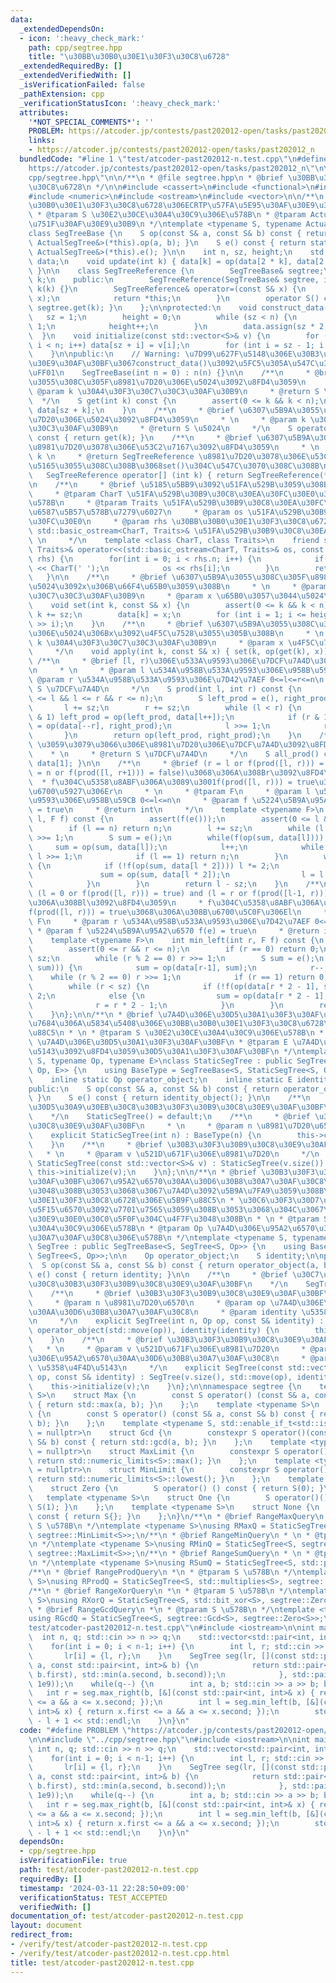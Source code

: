 ```yaml
---
data:
  _extendedDependsOn:
  - icon: ':heavy_check_mark:'
    path: cpp/segtree.hpp
    title: "\u30BB\u30B0\u30E1\u30F3\u30C8\u6728"
  _extendedRequiredBy: []
  _extendedVerifiedWith: []
  _isVerificationFailed: false
  _pathExtension: cpp
  _verificationStatusIcon: ':heavy_check_mark:'
  attributes:
    '*NOT_SPECIAL_COMMENTS*': ''
    PROBLEM: https://atcoder.jp/contests/past202012-open/tasks/past202012_n
    links:
    - https://atcoder.jp/contests/past202012-open/tasks/past202012_n
  bundledCode: "#line 1 \"test/atcoder-past202012-n.test.cpp\"\n#define PROBLEM \"\
    https://atcoder.jp/contests/past202012-open/tasks/past202012_n\"\n\n#line 2 \"\
    cpp/segtree.hpp\"\n\n/**\n * @file segtree.hpp\n * @brief \u30BB\u30B0\u30E1\u30F3\
    \u30C8\u6728\n */\n\n#include <cassert>\n#include <functional>\n#include <limits>\n\
    #include <numeric>\n#include <ostream>\n#include <vector>\n\n/**\n * @brief \u30BB\
    \u30B0\u30E1\u30F3\u30C8\u6728\u306ECRTP\u57FA\u5E95\u30AF\u30E9\u30B9\n * \n\
    \ * @tparam S \u30E2\u30CE\u30A4\u30C9\u306E\u578B\n * @tparam ActualSegTree \u6D3E\
    \u751F\u30AF\u30E9\u30B9\n */\ntemplate <typename S, typename ActualSegTree>\n\
    class SegTreeBase {\n    S op(const S& a, const S& b) const { return static_cast<const\
    \ ActualSegTree&>(*this).op(a, b); }\n    S e() const { return static_cast<const\
    \ ActualSegTree&>(*this).e(); }\n\n    int n, sz, height;\n    std::vector<S>\
    \ data;\n    void update(int k) { data[k] = op(data[2 * k], data[2 * k + 1]);\
    \ }\n\n    class SegTreeReference {\n        SegTreeBase& segtree;\n        int\
    \ k;\n    public:\n        SegTreeReference(SegTreeBase& segtree, int k) : segtree(segtree),\
    \ k(k) {}\n        SegTreeReference& operator=(const S& x) {\n            segtree.set(k,\
    \ x);\n            return *this;\n        }\n        operator S() const { return\
    \ segtree.get(k); }\n    };\n\nprotected:\n    void construct_data() {\n     \
    \   sz = 1;\n        height = 0;\n        while (sz < n) {\n            sz <<=\
    \ 1;\n            height++;\n        }\n        data.assign(sz * 2, e());\n  \
    \  }\n    void initialize(const std::vector<S>& v) {\n        for (int i = 0;\
    \ i < n; i++) data[sz + i] = v[i];\n        for (int i = sz - 1; i > 0; i--) update(i);\n\
    \    }\n\npublic:\n    // Warning: \u7D99\u627F\u5148\u306E\u30B3\u30F3\u30B9\u30C8\
    \u30E9\u30AF\u30BF\u3067construct_data()\u3092\u5FC5\u305A\u547C\u3073\u51FA\u3059\
    \uFF01\n    SegTreeBase(int n = 0) : n(n) {}\n\n    /**\n     * @brief \u6307\u5B9A\
    \u3055\u308C\u305F\u8981\u7D20\u306E\u5024\u3092\u8FD4\u3059\n     * \n     *\
    \ @param k \u30A4\u30F3\u30C7\u30C3\u30AF\u30B9\n     * @return S \u5024\n   \
    \  */\n    S get(int k) const {\n        assert(0 <= k && k < n);\n        return\
    \ data[sz + k];\n    }\n    /**\n     * @brief \u6307\u5B9A\u3055\u308C\u305F\u8981\
    \u7D20\u306E\u5024\u3092\u8FD4\u3059\n     * \n     * @param k \u30A4\u30F3\u30C7\
    \u30C3\u30AF\u30B9\n     * @return S \u5024\n     */\n    S operator[] (int k)\
    \ const { return get(k); }\n    /**\n     * @brief \u6307\u5B9A\u3055\u308C\u305F\
    \u8981\u7D20\u3078\u306E\u53C2\u7167\u3092\u8FD4\u3059\n     * \n     * @param\
    \ k \n     * @return SegTreeReference \u8981\u7D20\u3078\u306E\u53C2\u7167 \u4EE3\
    \u5165\u3055\u308C\u308B\u3068set()\u304C\u547C\u3070\u308C\u308B\n     */\n \
    \   SegTreeReference operator[] (int k) { return SegTreeReference(*this, k); }\n\
    \n    /**\n     * @brief \u5185\u5BB9\u3092\u51FA\u529B\u3059\u308B\n     * \n\
    \     * @tparam CharT \u51FA\u529B\u30B9\u30C8\u30EA\u30FC\u30E0\u306E\u6587\u5B57\
    \u578B\n     * @tparam Traits \u51FA\u529B\u30B9\u30C8\u30EA\u30FC\u30E0\u306E\
    \u6587\u5B57\u578B\u7279\u6027\n     * @param os \u51FA\u529B\u30B9\u30C8\u30EA\
    \u30FC\u30E0\n     * @param rhs \u30BB\u30B0\u30E1\u30F3\u30C8\u6728\n     * @return\
    \ std::basic_ostream<CharT, Traits>& \u51FA\u529B\u30B9\u30C8\u30EA\u30FC\u30E0\
    \ \n     */\n    template <class CharT, class Traits>\n    friend std::basic_ostream<CharT,\
    \ Traits>& operator<<(std::basic_ostream<CharT, Traits>& os, const SegTreeBase&\
    \ rhs) {\n        for(int i = 0; i < rhs.n; i++) {\n            if(i != 0) os\
    \ << CharT(' ');\n            os << rhs[i];\n        }\n        return os;\n \
    \   }\n\n    /**\n     * @brief \u6307\u5B9A\u3055\u308C\u305F\u8981\u7D20\u306E\
    \u5024\u3092x\u306B\u66F4\u65B0\u3059\u308B\n     * \n     * @param k \u30A4\u30F3\
    \u30C7\u30C3\u30AF\u30B9\n     * @param x \u65B0\u3057\u3044\u5024\n     */\n\
    \    void set(int k, const S& x) {\n        assert(0 <= k && k < n);\n       \
    \ k += sz;\n        data[k] = x;\n        for (int i = 1; i <= height; i++) update(k\
    \ >> i);\n    }\n    /**\n     * @brief \u6307\u5B9A\u3055\u308C\u305F\u8981\u7D20\
    \u306E\u5024\u306Bx\u3092\u4F5C\u7528\u3055\u305B\u308B\n     * \n     * @param\
    \ k \u30A4\u30F3\u30C7\u30C3\u30AF\u30B9\n     * @param x \u4F5C\u7528\u7D20\n\
    \     */\n    void apply(int k, const S& x) { set(k, op(get(k), x)); }\n\n   \
    \ /**\n     * @brief [l, r)\u306E\u533A\u9593\u306E\u7DCF\u7A4D\u3092\u8FD4\u3059\
    \n     * \n     * @param l \u534A\u958B\u533A\u9593\u306E\u958B\u59CB\n     *\
    \ @param r \u534A\u958B\u533A\u9593\u306E\u7D42\u7AEF 0<=l<=r<=n\n     * @return\
    \ S \u7DCF\u7A4D\n     */\n    S prod(int l, int r) const {\n        assert(0\
    \ <= l && l <= r && r <= n);\n        S left_prod = e(), right_prod = e();\n \
    \       l += sz;\n        r += sz;\n        while (l < r) {\n            if (l\
    \ & 1) left_prod = op(left_prod, data[l++]);\n            if (r & 1) right_prod\
    \ = op(data[--r], right_prod);\n            l >>= 1;\n            r >>= 1;\n \
    \       }\n        return op(left_prod, right_prod);\n    }\n    /**\n     * @brief\
    \ \u3059\u3079\u3066\u306E\u8981\u7D20\u306E\u7DCF\u7A4D\u3092\u8FD4\u3059\n \
    \    * \n     * @return S \u7DCF\u7A4D\n     */\n    S all_prod() const { return\
    \ data[1]; }\n\n    /**\n     * @brief (r = l or f(prod([l, r))) = true) and (r\
    \ = n or f(prod([l, r+1))) = false)\u3068\u306A\u308Br\u3092\u8FD4\u3059\n   \
    \  * f\u304C\u5358\u8ABF\u306A\u3089\u3001f(prod([l, r))) = true\u3068\u306A\u308B\
    \u6700\u5927\u306Er\n     * \n     * @tparam F\n     * @param l \u534A\u958B\u533A\
    \u9593\u306E\u958B\u59CB 0<=l<=n\n     * @param f \u5224\u5B9A\u95A2\u6570 f(e)\
    \ = true\n     * @return int\n     */\n    template <typename F>\n    int max_right(int\
    \ l, F f) const {\n        assert(f(e()));\n        assert(0 <= l && l <= n);\n\
    \        if (l == n) return n;\n        l += sz;\n        while (l % 2 == 0) l\
    \ >>= 1;\n        S sum = e();\n        while(f(op(sum, data[l]))) {\n       \
    \     sum = op(sum, data[l]);\n            l++;\n            while (l % 2 == 0)\
    \ l >>= 1;\n            if (l == 1) return n;\n        }\n        while (l < sz)\
    \ {\n            if (!f(op(sum, data[l * 2]))) l *= 2;\n            else {\n \
    \               sum = op(sum, data[l * 2]);\n                l = l * 2 + 1;\n\
    \            }\n        }\n        return l - sz;\n    }\n    /**\n     * @brief\
    \ (l = 0 or f(prod([l, r))) = true) and (l = r or f(prod([l-1, r))) = false)\u3068\
    \u306A\u308Bl\u3092\u8FD4\u3059\n     * f\u304C\u5358\u8ABF\u306A\u3089\u3001\
    f(prod([l, r))) = true\u3068\u306A\u308B\u6700\u5C0F\u306El\n     * \n     * @tparam\
    \ F\n     * @param r \u534A\u958B\u533A\u9593\u306E\u7D42\u7AEF 0<=r<=n\n    \
    \ * @param f \u5224\u5B9A\u95A2\u6570 f(e) = true\n     * @return int\n     */\n\
    \    template <typename F>\n    int min_left(int r, F f) const {\n        assert(f(e()));\n\
    \        assert(0 <= r && r <= n);\n        if (r == 0) return 0;\n        r +=\
    \ sz;\n        while (r % 2 == 0) r >>= 1;\n        S sum = e();\n        while(f(op(data[r-1],\
    \ sum))) {\n            sum = op(data[r-1], sum);\n            r--;\n        \
    \    while (r % 2 == 0) r >>= 1;\n            if (r == 1) return 0;\n        }\n\
    \        while (r < sz) {\n            if (!f(op(data[r * 2 - 1], sum))) r *=\
    \ 2;\n            else {\n                sum = op(data[r * 2 - 1], sum);\n  \
    \              r = r * 2 - 1;\n            }\n        }\n        return r - sz;\n\
    \    }\n};\n\n/**\n * @brief \u7A4D\u306E\u30D5\u30A1\u30F3\u30AF\u30BF\u304C\u9759\
    \u7684\u306A\u5834\u5408\u306E\u30BB\u30B0\u30E1\u30F3\u30C8\u6728\u306E\u5B9F\
    \u88C5\n * \n * @tparam S \u30E2\u30CE\u30A4\u30C9\u306E\u578B\n * @tparam Op\
    \ \u7A4D\u306E\u30D5\u30A1\u30F3\u30AF\u30BF\n * @tparam E \u7A4D\u306E\u5358\u4F4D\
    \u5143\u3092\u8FD4\u3059\u30D5\u30A1\u30F3\u30AF\u30BF\n */\ntemplate <typename\
    \ S, typename Op, typename E>\nclass StaticSegTree : public SegTreeBase<S, StaticSegTree<S,\
    \ Op, E>> {\n    using BaseType = SegTreeBase<S, StaticSegTree<S, Op, E>>;\n\n\
    \    inline static Op operator_object;\n    inline static E identity_object;\n\
    public:\n    S op(const S& a, const S& b) const { return operator_object(a, b);\
    \ }\n    S e() const { return identity_object(); }\n\n    /**\n     * @brief \u30C7\
    \u30D5\u30A9\u30EB\u30C8\u30B3\u30F3\u30B9\u30C8\u30E9\u30AF\u30BF\n     * \n\
    \    */\n    StaticSegTree() = default;\n    /**\n     * @brief \u30B3\u30F3\u30B9\
    \u30C8\u30E9\u30AF\u30BF\n     * \n     * @param n \u8981\u7D20\u6570\n     */\n\
    \    explicit StaticSegTree(int n) : BaseType(n) {\n        this->construct_data();\n\
    \    }\n    /**\n     * @brief \u30B3\u30F3\u30B9\u30C8\u30E9\u30AF\u30BF\n  \
    \   * \n     * @param v \u521D\u671F\u306E\u8981\u7D20\n     */\n    explicit\
    \ StaticSegTree(const std::vector<S>& v) : StaticSegTree(v.size()) {\n       \
    \ this->initialize(v);\n    }\n};\n\n/**\n * @brief \u30B3\u30F3\u30B9\u30C8\u30E9\
    \u30AF\u30BF\u3067\u95A2\u6570\u30AA\u30D6\u30B8\u30A7\u30AF\u30C8\u3092\u4E0E\
    \u3048\u308B\u3053\u3068\u3067\u7A4D\u3092\u5B9A\u7FA9\u3059\u308B\u30BB\u30B0\
    \u30E1\u30F3\u30C8\u6728\u306E\u5B9F\u88C5\n * \u30C6\u30F3\u30D7\u30EC\u30FC\u30C8\
    \u5F15\u6570\u3092\u7701\u7565\u3059\u308B\u3053\u3068\u304C\u3067\u304D\u3001\
    \u30E9\u30E0\u30C0\u5F0F\u304C\u4F7F\u3048\u308B\n * \n * @tparam S \u30E2\u30CE\
    \u30A4\u30C9\u306E\u578B\n * @tparam Op \u7A4D\u306E\u95A2\u6570\u30AA\u30D6\u30B8\
    \u30A7\u30AF\u30C8\u306E\u578B\n */\ntemplate <typename S, typename Op>\nclass\
    \ SegTree : public SegTreeBase<S, SegTree<S, Op>> {\n    using BaseType = SegTreeBase<S,\
    \ SegTree<S, Op>>;\n\n    Op operator_object;\n    S identity;\n\npublic:\n  \
    \  S op(const S& a, const S& b) const { return operator_object(a, b); }\n    S\
    \ e() const { return identity; }\n\n    /**\n     * @brief \u30C7\u30D5\u30A9\u30EB\
    \u30C8\u30B3\u30F3\u30B9\u30C8\u30E9\u30AF\u30BF\n    */\n    SegTree() = default;\n\
    \    /**\n     * @brief \u30B3\u30F3\u30B9\u30C8\u30E9\u30AF\u30BF\n     * \n\
    \     * @param n \u8981\u7D20\u6570\n     * @param op \u7A4D\u306E\u95A2\u6570\
    \u30AA\u30D6\u30B8\u30A7\u30AF\u30C8\n     * @param identity \u5358\u4F4D\u5143\
    \n     */\n    explicit SegTree(int n, Op op, const S& identity) : BaseType(n),\
    \ operator_object(std::move(op)), identity(identity) {\n        this->construct_data();\n\
    \    }\n    /**\n     * @brief \u30B3\u30F3\u30B9\u30C8\u30E9\u30AF\u30BF\n  \
    \   * \n     * @param v \u521D\u671F\u306E\u8981\u7D20\n     * @param op \u7A4D\
    \u306E\u95A2\u6570\u30AA\u30D6\u30B8\u30A7\u30AF\u30C8\n     * @param identity\
    \ \u5358\u4F4D\u5143\n     */\n    explicit SegTree(const std::vector<S>& v, Op\
    \ op, const S& identity) : SegTree(v.size(), std::move(op), identity) {\n    \
    \    this->initialize(v);\n    }\n};\n\nnamespace segtree {\n    template <typename\
    \ S>\n    struct Max {\n        const S operator() (const S& a, const S& b) const\
    \ { return std::max(a, b); }\n    };\n    template <typename S>\n    struct Min\
    \ {\n        const S operator() (const S& a, const S& b) const { return std::min(a,\
    \ b); }\n    };\n    template <typename S, std::enable_if_t<std::is_integral_v<S>>*\
    \ = nullptr>\n    struct Gcd {\n        constexpr S operator()(const S& a, const\
    \ S& b) const { return std::gcd(a, b); }\n    };\n    template <typename S, std::enable_if_t<std::is_scalar_v<S>>*\
    \ = nullptr>\n    struct MaxLimit {\n        constexpr S operator() () const {\
    \ return std::numeric_limits<S>::max(); }\n    };\n    template <typename S, std::enable_if_t<std::is_scalar_v<S>>*\
    \ = nullptr>\n    struct MinLimit {\n        constexpr S operator() () const {\
    \ return std::numeric_limits<S>::lowest(); }\n    };\n    template <typename S>\n\
    \    struct Zero {\n        S operator() () const { return S(0); }\n    };\n \
    \   template <typename S>\n    struct One {\n        S operator()() const { return\
    \ S(1); }\n    };\n    template <typename S>\n    struct None {\n        S operator()()\
    \ const { return S{}; }\n    };\n}\n/**\n * @brief RangeMaxQuery\n * \n * @tparam\
    \ S \u578B\n */\ntemplate <typename S>\nusing RMaxQ = StaticSegTree<S, segtree::Max<S>,\
    \ segtree::MinLimit<S>>;\n/**\n * @brief RangeMinQuery\n * \n * @tparam S \u578B\
    \n */\ntemplate <typename S>\nusing RMinQ = StaticSegTree<S, segtree::Min<S>,\
    \ segtree::MaxLimit<S>>;\n/**\n * @brief RangeSumQuery\n * \n * @tparam S \u578B\
    \n */\ntemplate <typename S>\nusing RSumQ = StaticSegTree<S, std::plus<S>, segtree::None<S>>;\n\
    /**\n * @brief RangeProdQuery\n *\n * @tparam S \u578B\n */\ntemplate <typename\
    \ S>\nusing RProdQ = StaticSegTree<S, std::multiplies<S>, segtree::One<S>>;\n\
    /**\n * @brief RangeXorQuery\n *\n * @tparam S \u578B\n */\ntemplate <typename\
    \ S>\nusing RXorQ = StaticSegTree<S, std::bit_xor<S>, segtree::Zero<S>>;\n/**\n\
    \ * @brief RangeGcdQuery\n *\n * @tparam S \u578B\n */\ntemplate <typename S>\n\
    using RGcdQ = StaticSegTree<S, segtree::Gcd<S>, segtree::Zero<S>>;\n#line 4 \"\
    test/atcoder-past202012-n.test.cpp\"\n#include <iostream>\n\nint main() {\n  \
    \  int n, q; std::cin >> n >> q;\n    std::vector<std::pair<int, int>> lr(n-1);\n\
    \    for(int i = 0; i < n-1; i++) {\n        int l, r; std::cin >> l >> r;\n \
    \       lr[i] = {l, r};\n    }\n    SegTree seg(lr, [](const std::pair<int, int>&\
    \ a, const std::pair<int, int>& b) {\n            return std::pair<int, int>(std::max(a.first,\
    \ b.first), std::min(a.second, b.second));\n            }, std::pair<int,int>(0,\
    \ 1e9));\n    while(q--) {\n        int a, b; std::cin >> a >> b; b--;\n     \
    \   int r = seg.max_right(b, [&](const std::pair<int, int>& x) { return x.first\
    \ <= a && a <= x.second; });\n        int l = seg.min_left(b, [&](const std::pair<int,\
    \ int>& x) { return x.first <= a && a <= x.second; });\n        std::cout << r\
    \ - l + 1 << std::endl;\n    }\n}\n"
  code: "#define PROBLEM \"https://atcoder.jp/contests/past202012-open/tasks/past202012_n\"\
    \n\n#include \"../cpp/segtree.hpp\"\n#include <iostream>\n\nint main() {\n   \
    \ int n, q; std::cin >> n >> q;\n    std::vector<std::pair<int, int>> lr(n-1);\n\
    \    for(int i = 0; i < n-1; i++) {\n        int l, r; std::cin >> l >> r;\n \
    \       lr[i] = {l, r};\n    }\n    SegTree seg(lr, [](const std::pair<int, int>&\
    \ a, const std::pair<int, int>& b) {\n            return std::pair<int, int>(std::max(a.first,\
    \ b.first), std::min(a.second, b.second));\n            }, std::pair<int,int>(0,\
    \ 1e9));\n    while(q--) {\n        int a, b; std::cin >> a >> b; b--;\n     \
    \   int r = seg.max_right(b, [&](const std::pair<int, int>& x) { return x.first\
    \ <= a && a <= x.second; });\n        int l = seg.min_left(b, [&](const std::pair<int,\
    \ int>& x) { return x.first <= a && a <= x.second; });\n        std::cout << r\
    \ - l + 1 << std::endl;\n    }\n}\n"
  dependsOn:
  - cpp/segtree.hpp
  isVerificationFile: true
  path: test/atcoder-past202012-n.test.cpp
  requiredBy: []
  timestamp: '2024-03-11 22:28:50+09:00'
  verificationStatus: TEST_ACCEPTED
  verifiedWith: []
documentation_of: test/atcoder-past202012-n.test.cpp
layout: document
redirect_from:
- /verify/test/atcoder-past202012-n.test.cpp
- /verify/test/atcoder-past202012-n.test.cpp.html
title: test/atcoder-past202012-n.test.cpp
---
```

